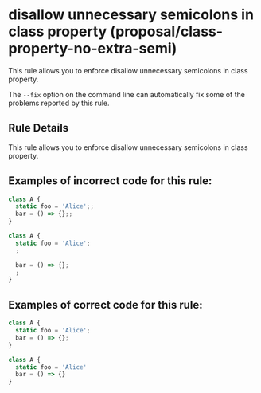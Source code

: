 # disallow unnecessary semicolons in class property (proposal/class-property-no-extra-semi)

This rule allows you to enforce disallow unnecessary semicolons in class property.

The `--fix` option on the command line can automatically fix some of the problems reported by this rule.

## Rule Details

This rule allows you to enforce disallow unnecessary semicolons in class property.

## Examples of **incorrect** code for this rule:

```js
class A {
  static foo = 'Alice';;
  bar = () => {};;
}
```

```js
class A {
  static foo = 'Alice';
  ;

  bar = () => {};
  ;
}
```

## Examples of **correct** code for this rule:

```js
class A {
  static foo = 'Alice';
  bar = () => {};
}
```

```js
class A {
  static foo = 'Alice'
  bar = () => {}
}
```

